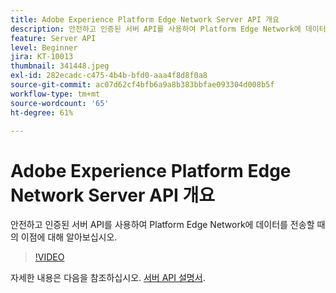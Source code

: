 ```yaml
---
title: Adobe Experience Platform Edge Network Server API 개요
description: 안전하고 인증된 서버 API를 사용하여 Platform Edge Network에 데이터를 전송할 때의 이점에 대해 알아보십시오.
feature: Server API
level: Beginner
jira: KT-10013
thumbnail: 341448.jpeg
exl-id: 282ecadc-c475-4b4b-bfd0-aaa4f8d8f0a8
source-git-commit: ac07d62cf4bfb6a9a8b383bbfae093304d008b5f
workflow-type: tm+mt
source-wordcount: '65'
ht-degree: 61%

---
```


# Adobe Experience Platform Edge Network Server API 개요

안전하고 인증된 서버 API를 사용하여 Platform Edge Network에 데이터를 전송할 때의 이점에 대해 알아보십시오.

>[!VIDEO](https://video.tv.adobe.com/v/341448?quality=12&learn=on)

자세한 내용은 다음을 참조하십시오. [서버 API 설명서](https://experienceleague.adobe.com/docs/experience-platform/edge-network-server-api/overview.html?lang=ko-KR).
